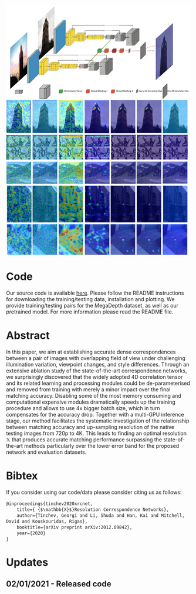 ![](images/architecture_figure_improved_compressed.png)

# Code

Our source code is available [here](https://github.com/XYZ-R-D/xrcnet). Please follow the README instructions for downloading the training/testing data, installation and plotting. We provide training/testing pairs for the MegaDepth dataset, as well as our pretrained model. For more information please read the README file.

# Abstract

In this paper, we aim at establishing accurate dense correspondences between a pair of images with overlapping field of view under challenging illumination variation, viewpoint changes, and style differences. Through an extensive ablation study of the state-of-the-art correspondence networks, we surprisingly discovered that the widely adopted 4D correlation tensor and its related learning and processing modules could be de-parameterised and removed from training with merely a minor impact over the final matching accuracy. Disabling some of the most memory consuming and computational expensive modules dramatically speeds up the training procedure and allows to use 4x bigger batch size, which in turn compensates for the accuracy drop. Together with a multi-GPU inference stage, our method facilitates the systematic investigation of the relationship between matching accuracy and up-sampling resolution of the native testing images from 720p to 4K. This leads to finding an optimal resolution 𝕏 that produces accurate matching performance surpassing the state-of-the-art methods particularly over the lower error band for the proposed network and evaluation datasets.

# Bibtex

If you consider using our code/data please consider citing us as follows:

```
@inproceedings{tinchev2020xrcnet, 
    title={ {$\mathbb{X}$}Resolution Correspondence Networks}, 
    author={Tinchev, Georgi and Li, Shuda and Han, Kai and Mitchell, David and Kouskouridas, Rigas}, 
    booktitle={arXiv preprint arXiv:2012.09842},
    year={2020} 
}

```

# Updates

## 02/01/2021 - Released code